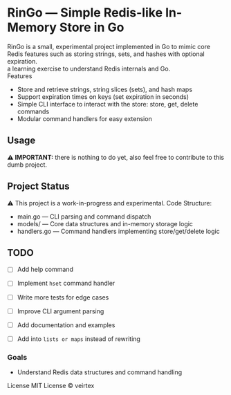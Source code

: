 # RinGo — Simple Redis-like In-Memory Store in Go
RinGo is a small, experimental project implemented in Go to mimic core Redis features such as storing strings, sets, and hashes with optional expiration.   
a learning exercise to understand Redis internals and Go.   
Features
- Store and retrieve strings, string slices (sets), and hash maps   
- Support expiration times on keys (set expiration in seconds)   
- Simple CLI interface to interact with the store: store, get, delete commands   
- Modular command handlers for easy extension   
   
## Usage
**⚠️ IMPORTANT:** there is nothing to do yet, also feel free to contribute to this dumb project.   

## Project Status
⚠️ This project is a work-in-progress and experimental.
Code Structure:
+ main.go — CLI parsing and command dispatch
+ models/ — Core data structures and in-memory storage logic
+ handlers.go — Command handlers implementing store/get/delete logic

## TODO
- [ ] Add help command
- [ ] Implement `hset` command handler
- [ ] Write more tests for edge cases
- [ ] Improve CLI argument parsing
- [ ] Add documentation and examples
- [ ] Add into `lists or maps` instead of rewriting


### Goals
* Understand Redis data structures and command handling

License
MIT License © veirtex